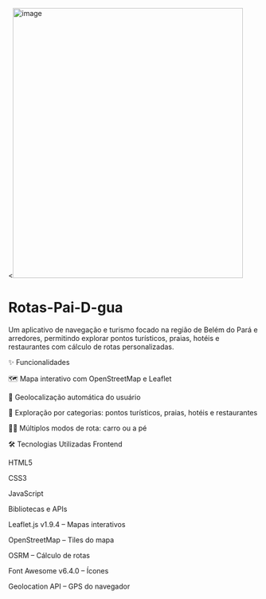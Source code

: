 <<img width="462" height="541" alt="image" src="https://github.com/user-attachments/assets/b33778f6-833a-433e-8c98-403e720001e8" />

# Rotas-Pai-D-gua
Um aplicativo de navegação e turismo focado na região de Belém do Pará e arredores, permitindo explorar pontos turísticos, praias, hotéis e restaurantes com cálculo de rotas personalizadas.

✨ Funcionalidades

🗺️ Mapa interativo com OpenStreetMap e Leaflet

📍 Geolocalização automática do usuário

🧭 Exploração por categorias: pontos turísticos, praias, hotéis e restaurantes

🚗🚶 Múltiplos modos de rota: carro ou a pé

🛠️ Tecnologias Utilizadas
Frontend

HTML5

CSS3

JavaScript

Bibliotecas e APIs

Leaflet.js v1.9.4 – Mapas interativos

OpenStreetMap – Tiles do mapa

OSRM – Cálculo de rotas

Font Awesome v6.4.0 – Ícones

Geolocation API – GPS do navegador
